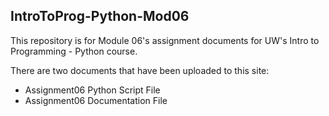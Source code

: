 ## IntroToProg-Python-Mod06
This repository is for Module 06's assignment documents for UW's Intro to Programming - Python course. 

There are two documents that have been uploaded to this site:
* Assignment06 Python Script File
* Assignment06 Documentation File

